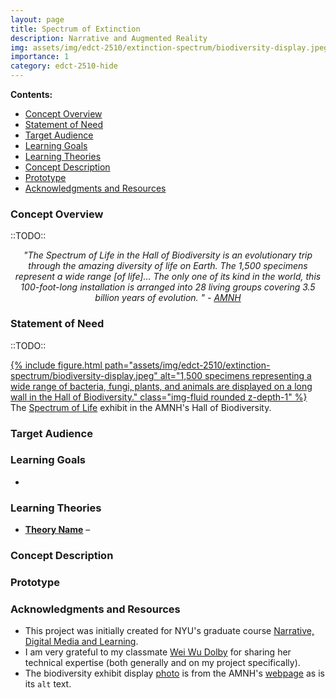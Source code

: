 ```yaml
---
layout: page
title: Spectrum of Extinction
description: Narrative and Augmented Reality
img: assets/img/edct-2510/extinction-spectrum/biodiversity-display.jpeg
importance: 1
category: edct-2510-hide
---
```


**Contents:**

<!-- MarkdownTOC -->

- [Concept Overview](#concept-overview)
- [Statement of Need](#statement-of-need)
- [Target Audience](#target-audience)
- [Learning Goals](#learning-goals)
- [Learning Theories](#learning-theories)
- [Concept Description](#concept-description)
- [Prototype](#prototype)
- [Acknowledgments and Resources](#acknowledgments-and-resources)

<!-- /MarkdownTOC -->


### Concept Overview

<!-- This is the big picture of what you are trying to achieve with the project. 
(Ex: Young adults struggle with self-worth and mental health challenges. 
This project uses a game where emotions like coping, optimism and asking for help are a part of the learning). -->

::TODO::


<p style="text-align: center; font-style: italic;"> 
    "The Spectrum of Life in the Hall of Biodiversity is an evolutionary trip through the amazing diversity of life on Earth. The 1,500 specimens represent a wide range [of life]... The only one of its kind in the world, this 100-foot-long installation is arranged into 28 living groups covering 3.5 billion years of evolution. " - <a href="https://www.amnh.org/exhibitions/permanent/biodiversity/spectrum-of-life" target="_blank">AMNH</a>
</p>


### Statement of Need

<!-- Statement of Need/Problem or Design Challenge

_What are you trying to solve?_ -->
::TODO::

<div class="row">
    <div class="col-sm mt-3 mt-md-0">
        <a href="/assets/img/edct-2510/extinction-spectrum/biodiversity-display-1400.webp">
            {% include figure.html path="assets/img/edct-2510/extinction-spectrum/biodiversity-display.jpeg" alt="1,500 specimens representing a wide range of bacteria, fungi, plants, and animals are displayed on a long wall in the Hall of Biodiversity." class="img-fluid rounded z-depth-1" %}
        </a>
    </div>
</div>
<div class="caption">
    The <a href="https://www.amnh.org/exhibitions/permanent/biodiversity/spectrum-of-life" target="_blank">Spectrum of Life</a> exhibit in the AMNH's Hall of Biodiversity.
</div>



### Target Audience

<!-- _Describe a sentence or two about your audience - be specific._ -->



### Learning Goals

<!-- _What do you want your learners to know or be able to do after engaging with your project._ -->

-  


### Learning Theories

<!-- _What theories undergird your choices about this project._ -->

- **[Theory Name]()** – 



### Concept Description

<!-- _Tell me here about the overall project and why you chose the media for this project. 
Perhaps you tell a little about why you think this works for your audience._ -->



### Prototype

<!-- _This is the piece of media or image that represents your idea and your narrative for the week._ -->



### Acknowledgments and Resources

- This project was initially created for NYU's graduate course [Narrative, Digital Media and Learning](https://steinhardt.nyu.edu/courses/narrative-digital-media-and-learning).
- I am very grateful to my classmate [Wei Wu Dolby](https://weiwudolby.cargo.site/) for sharing her technical expertise (both generally and on my project specifically). 
- The biodiversity exhibit display [photo](/assets/img/edct-2510/extinction-spectrum/biodiversity-display-1400.webp) is from the AMNH's [webpage](https://www.amnh.org/exhibitions/permanent/biodiversity/spectrum-of-life) as is its `alt` text.